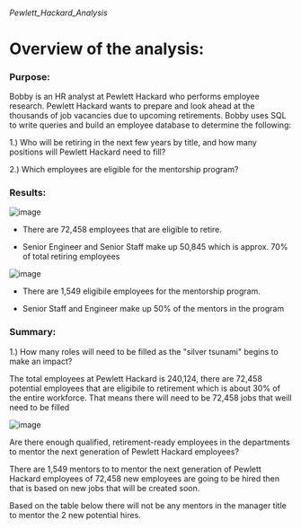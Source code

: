 ###### Pewlett_Hackard_Analysis
# Overview of the analysis:
### Purpose:

Bobby is an HR analyst at Pewlett Hackard who performs employee research. Pewlett Hackard wants to prepare and look ahead at the thousands of job vacancies due to upcoming retirements. Bobby uses SQL to write queries and build an employee database to determine the following:

1.) Who will be retiring in the next few years by title, and how many positions will Pewlett Hackard need to fill?

2.) Which employees are eligible for the mentorship program?


### Results:

![image](https://user-images.githubusercontent.com/93900628/149709979-d9e8d97c-ee36-4f93-8417-79c1600a32b2.png)
- There are 72,458 employees that are eligible to retire.

- Senior Engineer and Senior Staff make up 50,845 which is approx. 70% of total retiring employees


![image](https://user-images.githubusercontent.com/93900628/149710049-90d6bda2-18fe-47c7-86dc-6e1a5d48e625.png)



- There are 1,549 eligibile employees for the mentorship program.

- Senior Staff and Engineer make up 50% of the mentors in the program 



### Summary:

1.) How many roles will need to be filled as the "silver tsunami" begins to make an impact?

The total employees at Pewlett Hackard is 240,124, there are 72,458 potential employees that are eligibile to retirement which is about 30% of the entire workforce.
That means there will need to be 72,458 jobs that weill need to be filled

![image](https://user-images.githubusercontent.com/93900628/149710587-b2a36e82-626f-4942-a058-90a5d1fa3a8d.png)

Are there enough qualified, retirement-ready employees in the departments to mentor the next generation of Pewlett Hackard employees?

There are 1,549 mentors to to mentor the next generation of Pewlett Hackard employees of 72,458 new employees are going to be hired then that is based on new jobs that will be created soon.

Based on the table below there will not be any mentors in the manager title to mentor the 2 new potential hires.












